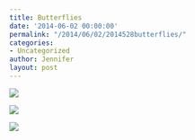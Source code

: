 ```yaml
---
title: Butterflies
date: '2014-06-02 00:00:00'
permalink: "/2014/06/02/2014528butterflies/"
categories:
- Uncategorized
author: Jennifer
layout: post
---
```


<div class="image-gallery-wrapper">
  <p>
    <img src="http://static1.squarespace.com/static/50db6bb3e4b015296cd43789/50dfa5b1e4b0dc6320e0b5ea/538cc88fe4b022cc4c7d1e39/1401895386429/2014-05-17+12.00.35.jpg.35.jpg?format=original" />
  </p>

  <p>
    <img src="http://static1.squarespace.com/static/50db6bb3e4b015296cd43789/50dfa5b1e4b0dc6320e0b5ea/538cc894e4b022cc4c7d1e3f/1401895413508/2014-05-17+12.00.13.jpg.13.jpg?format=original" />
  </p>

  <p>
    <img src="http://static1.squarespace.com/static/50db6bb3e4b015296cd43789/50dfa5b1e4b0dc6320e0b5ea/538cc89ce4b022cc4c7d1e44/1401895596823/2014-05-17+11.58.58.jpg.58.jpg?format=original" />
  </p>
</div>

